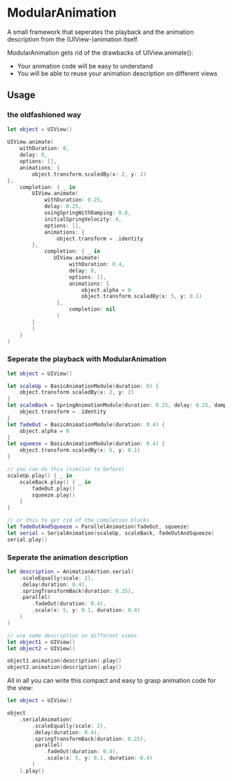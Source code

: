 # ModularAnimation
A small framework that seperates the playback and the animation description from the (UIView-)animation itself.

ModularAnimation gets rid of the drawbacks of UIView.animate():
- Your animation code will be easy to understand
- You will be able to reuse your animation description on different views

## Usage
### the oldfashioned way
```swift
let object = UIView()
    
UIView.animate(
    withDuration: 0,
    delay: 0,
    options: [],
    animations: {
        object.transform.scaledBy(x: 2, y: 2)
},
    completion: { _ in
        UIView.animate(
            withDuration: 0.25,
            delay: 0.25,
            usingSpringWithDamping: 0.8,
            initialSpringVelocity: 4,
            options: [],
            animations: {
                object.transform = .identity
        },
            completion: { _ in
               UIView.animate(
                    withDuration: 0.4,
                    delay: 0,
                    options: [],
                    animations: {
                        object.alpha = 0
                        object.transform.scaledBy(x: 5, y: 0.1)
                },
                    completion: nil
                )
        }
        )
    }
)
```

### Seperate the playback with ModularAnimation
```swift
let object = UIView()

let scaleUp = BasicAnimationModule(duration: 0) {
    object.transform.scaledBy(x: 2, y: 2)
}
let scaleBack = SpringAnimationModule(duration: 0.25, delay: 0.25, dampingRatio: 0.8, velocity: 4) {
    object.transform = .identity
}
let fadeOut = BasicAnimationModule(duration: 0.4) {
    object.alpha = 0
}
let squeeze = BasicAnimationModule(duration: 0.4) {
    object.transform.scaledBy(x: 5, y: 0.1)
}

// you can do this (similar to before)
scaleUp.play() { _ in
    scaleBack.play() { _ in
        fadeOut.play()
        squeeze.play()
    }
}

// or this to get rid of the completion blocks
let fadeOutAndSqueeze = ParallelAnimation(fadeOut, squeeze)
let serial = SerialAnimation(scaleUp, scaleBack, fadeOutAndSqueeze)
serial.play()
```

### Seperate the animation description
```swift
let description = AnimationAction.serial(
    .scaleEqually(scale: 2),
    .delay(duration: 0.4),
    .springTransformBack(duration: 0.25),
    .parallel(
        .fadeOut(duration: 0.4),
        .scale(x: 5, y: 0.1, duration: 0.4)
    )
)

// use same description on different views
let object1 = UIView()
let object2 = UIView()

object1.animation(description).play()
object2.animation(description).play()
```

All in all you can write this compact and easy to grasp animation code for the view:
```swift
let object = UIView()

object
    .serialAnimation(
        .scaleEqually(scale: 2),
        .delay(duration: 0.4),
        .springTransformBack(duration: 0.25),
        .parallel(
            .fadeOut(duration: 0.4),
            .scale(x: 5, y: 0.1, duration: 0.4)
        )
    ).play()
```
